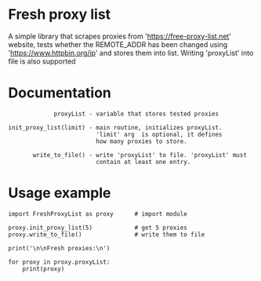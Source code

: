 # Fresh proxy list
A simple library that scrapes proxies from 'https://free-proxy-list.net' website, tests
whether the REMOTE_ADDR has been changed using 'https://www.httpbin.org/ip' and stores
them into list. Writing 'proxyList' into file is also supported

# Documentation
                 proxyList - variable that stores tested proxies
    
    init_proxy_list(limit) - main routine, initializes proxyList.
                             'limit' arg  is optional, it defines
                             how many proxies to store.
    
           write_to_file() - write 'proxyList' to file. 'proxyList' must
                             contain at least one entry.

# Usage example

    import FreshProxyList as proxy      # import module

    proxy.init_proxy_list(5)            # get 5 proxies
    proxy.write_to_file()               # write them to file

    print('\n\nFresh proxies:\n')

    for proxy in proxy.proxyList:
        print(proxy)
